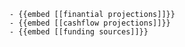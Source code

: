 	- {{embed [[finantial projections]]}}
	- {{embed [[cashflow projections]]}}
	- {{embed [[funding sources]]}}












